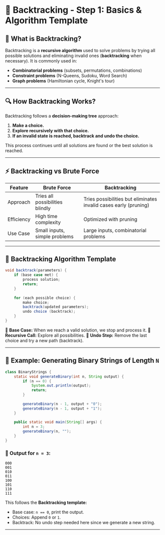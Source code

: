 # 📝 Backtracking - Step 1: Basics & Algorithm Template

## **📌 What is Backtracking?**
Backtracking is a **recursive algorithm** used to solve problems by trying all possible solutions and eliminating invalid ones (**backtracking** when necessary). It is commonly used in:
- **Combinatorial problems** (subsets, permutations, combinations)
- **Constraint problems** (N-Queens, Sudoku, Word Search)
- **Graph problems** (Hamiltonian cycle, Knight's tour)

---

## **🔍 How Backtracking Works?**
Backtracking follows a **decision-making tree** approach:
1. **Make a choice.**
2. **Explore recursively with that choice.**
3. **If an invalid state is reached, backtrack and undo the choice.**

This process continues until all solutions are found or the best solution is reached.

---

## **⚡ Backtracking vs Brute Force**
| Feature | Brute Force | Backtracking |
|---------|------------|--------------|
| Approach | Tries all possibilities blindly | Tries possibilities but eliminates invalid cases early (pruning) |
| Efficiency | High time complexity | Optimized with pruning |
| Use Case | Small inputs, simple problems | Large inputs, combinatorial problems |

---

## **📝 Backtracking Algorithm Template**
```java
void backtrack(parameters) {
    if (base case met) {
        process solution;
        return;
    }
    
    for (each possible choice) {
        make choice;
        backtrack(updated parameters);
        undo choice (backtrack);
    }
}
```
🔹 **Base Case:** When we reach a valid solution, we stop and process it.
🔹 **Recursive Call:** Explore all possibilities.
🔹 **Undo Step:** Remove the last choice and try a new path (backtrack).

---

## **📌 Example: Generating Binary Strings of Length `N`**
```java
class BinaryStrings {
    static void generateBinary(int n, String output) {
        if (n == 0) {
            System.out.println(output);
            return;
        }
        
        generateBinary(n - 1, output + "0");
        generateBinary(n - 1, output + "1");
    }
    
    public static void main(String[] args) {
        int n = 3;
        generateBinary(n, "");
    }
}
```
### **🔹 Output for `n = 3`:**
```
000
001
010
011
100
101
110
111
```
This follows the **Backtracking template:**
- Base case: `n == 0`, print the output.
- Choices: Append `0` or `1`.
- Backtrack: No undo step needed here since we generate a new string.

---
